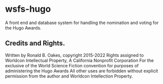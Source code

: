 # wsfs-hugo

A front end and database system for handling the nomination and 
voting for the Hugo Awards.  

## Credits and Rights.

Written by Ronald B. Oakes, copyright  2015-2022
Rights assigned to Worldcon Intellectual Property, A California Nonprofit Corporation
For the exclusive of the World Science Fiction convention for purposes of administering the Hugo Awards
All other uses are forbidden without explicit permission from the author and Worldcon Intellection Property.

